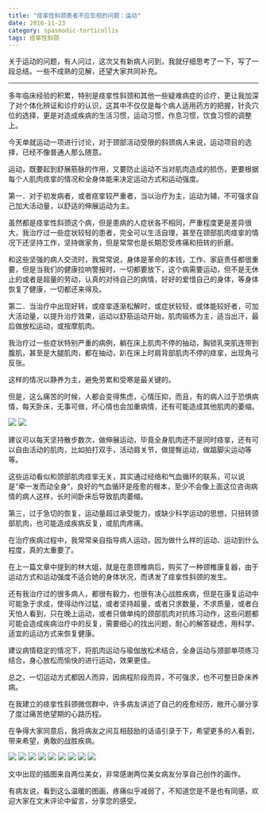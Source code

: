 ```yaml
---
title: "痉挛性斜颈患者不应忽视的问题：运动"
date: 2016-11-23
category: spasmodic-torticollis
tags: 痉挛性斜颈
---
```


关于运动的问题，有人问过，这次又有新病人问到，我就仔细思考了一下，写了一段总结。一些不成熟的见解，还望大家共同补充。

***

多年临床经验的积累，特别是痉挛性斜颈和其他一些疑难病症的诊疗，更让我加深了对个体化辨证和诊疗的认识，这其中不仅仅是每个病人适用药方的把握，针灸穴位的选择，更是对造成疾病的生活习惯，运动习惯，作息习惯，饮食习惯的调整上。



今天单就运动一项进行讨论，对于颈部活动受限的斜颈病人来说，运动项目的选择，已经不像普通人那么随意。

运动，既要起到舒展筋脉的作用，又要防止运动不当对肌肉造成的损伤，更要根据每个人肌肉痉挛的情况和全身体能来决定运动方式和运动强度。

第一．对于初发病者，或者痉挛较严重者，当以治疗为主，运动为辅，不可强求自己加大活动量，以舒适的伸展运动为主。

虽然都是痉挛性斜颈这个病，但是患病的人症状各不相同，严重程度更是差异很大，我治疗过一些症状较轻的患者，完全可以生活自理，甚至在颈部肌肉痉挛的情况下还坚持工作，坚持做家务，但是常常也是长期忍受疼痛和扭转的折磨。

和这些坚强的病人交流时，我常常说，身体是革命的本钱，工作、家庭责任都很重要，但是当我们的健康拉响警报时，一切都要放下，这个病需要运动，但不是无休止的或者是超量的劳动，认真的对待自己的病情，好好的爱惜自己的身体，等身体恢复了健康，一切都还来得及。

第二．当治疗中出现好转，或痉挛逐渐松解时，或症状较轻，或体能较好者，可加大活动量，以提升治疗效果，运动以舒筋运动开始，肌肉锻练为主，适当出汗，最后做放松运动，或按摩肌肉。

我治疗过一些症状特别严重的病例，躺在床上肌肉不停的抽动，胸锁乳突肌连带到腹肌，甚至是大腿肌肉，都在抽动，趴在床上时肩背部肌肉不停的痉挛，出现角弓反张。

这样的情况以静养为主，避免劳累和受寒是最关键的。

但是，这么痛苦的时候，人都会变得焦虑，心情压抑，而且，有的病人过于恐惧病情，每天卧床，无事可做，坏心情也会加重病情，还有可能造成其他肌肉的萎缩。

![](/media/2016/11/23-01.jpg)
![](/media/2016/11/23-02.jpg)

建议可以每天坚持散步数次，做伸展运动，毕竟全身肌肉还不是同时痉挛，还有可以自由活动的肌肉，比如拍打双手，活动肩关节，做提臀运动，做踮脚尖运动等等。

这些运动看似和颈部肌肉痉挛无关，其实通过经络和气血循环的联系，可以说是“牵一发而动全身”，良好的气血循环是痊愈的根本，至少不会像上面这位咨询病情的病人这样，长时间卧床后导致肌肉萎缩。

第三，过于急切的恢复，运动量超过承受能力，或缺少科学运动的思想，只扭转颈部肌肉，也可能造成疾病反复，或肌肉疼痛。

在治疗疾病过程中，我常常亲自指导病人运动，因为做什么样的运动、运动到什么程度，真的太重要了。

在上一篇文章中提到的林大姐，就是在患颈椎病后，购买了一种颈椎康复器，由于运动方式和运动强度不适合她的身体状况，而诱发了痉挛性斜颈的发生。

还有我治疗过的很多病人，都很有毅力，也很有决心战胜疾病，但是在康复运动中可能急于求成，使得动作过猛，或者坚持超量，或者只求数量，不求质量，或者白天怕人看到，只在晚上运动，或者只做单纯的颈部肌肉对抗练习动作，这些问题都可能会造成疾病治疗中的反复，需要细心的找出问题，耐心的解答疑虑，用科学、适宜的运动方式来恢复健康。

建议病情稳定的情况下，将肌肉运动与瑜伽放松术结合，全身运动与颈部单项练习结合，身心放松而愉快的进行运动，效果更佳。

总之，一切运动方式都因人而异，因病程阶段而异，不可强求，也不可整日卧床养病。

在我建立的痉挛性斜颈微信群中，许多病友讲述了自己的痊愈经历，敞开心扉分享了度过痛苦绝望期的心路历程。

在争得大家同意后，我将病友之间互相鼓励的话语引录于下，希望更多的人看到，带来希望，勇敢的战胜疾病。

![](/media/2016/11/23-03.jpg)
![](/media/2016/11/23-04.jpg)
![](/media/2016/11/23-05.jpg)
![](/media/2016/11/23-06.jpg)
![](/media/2016/11/23-07.jpg)
![](/media/2016/11/23-08.jpg)
![](/media/2016/11/23-09.jpg)
![](/media/2016/11/23-10.jpg)
![](/media/2016/11/23-11.jpg)

文中出现的插图来自两位美女，非常感谢两位美女病友分享自己创作的画作。

有病友说，看到这么温暖的图画，疼痛似乎减弱了，不知道您是不是也有同感，欢迎大家在文末评论中留言，分享您的感受。
